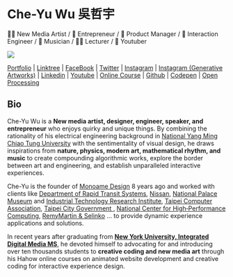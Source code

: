 # Che-Yu Wu 吳哲宇

🤹‍♂️ New Media Artist / 👑 Entrepreneur / 💼 Product Manager / 🧪 Interaction Engineer / 🎹 Musician / 🧑‍🏫 Lecturer / 📸 Youtuber

![](https://i.imgur.com/4oZIq5S.jpg)

[Portfolio](https://cheyuwu.com/) | [Linktree](https://linktr.ee/cheyuwu) | [FaceBook](https://www.facebook.com/cheyuwu345/) |  [Twitter](https://twitter.com/cheyuwu345) | [Instagram](https://www.instagram.com/cheyuwu345/)
| [Instagram (Generative Artworks)](https://www.instagram.com/cheyuwu345/) | [Linkedin](https://www.linkedin.com/in/cheyuwu/?locale=en_US) | [Youtube](https://www.youtube.com/channel/UCHX_XMhPrtvOmgGOnA2eTmA) 
| [Online Course](https://hahow.in/@majer?tr=majer) | [Github](https://github.com/frank890417) | [Codepen](https://codepen.io/frank890417) | [Open Processing](https://openprocessing.org/user/139364/)

## Bio

Che-Yu Wu is a **New media artist, designer, engineer, speaker, and entrepreneur** who enjoys quirky and unique things. By combining the rationality of his electrical engineering background in [National Yang Ming Chiao Tung University](https://www.nycu.edu.tw/) with the sentimentality of visual design, he draws inspirations from **nature, physics, modern art, mathematical rhythm, and music** to create compounding algorithmic works, explore the border between art and engineering, and establish unparalleled interactive experiences. 

Che-Yu is the founder of [Monoame Design](https://monoame.com/) 8 years ago and worked with clients like [Department of Rapid Transit Systems](https://en.wikipedia.org/wiki/Department_of_Rapid_Transit_Systems,_Taipei_City_Government), [Nissan](https://www.nissanusa.com/), [National Palace Museum](https://www.npm.gov.tw/?l=2) and [Industrial Technology Research Institute](https://www.itri.org.tw/english/), [Taipei Computer Association](https://www.tca.org.tw/en/), [Taipei City Government ](https://english.gov.taipei/), [National Center for High‑Performance Computing](https://www.nchc.org.tw/?langid=2), [RemyMartin & Selinko](https://selinko.com/press/remy-martin-club-connected-bottle/) ... to provide dynamic experience applications and solutions.

In recent years after graduating from [**New York University, Integrated Digital Media MS**](http://idm.engineering.nyu.edu/), he devoted himself to advocating for and introducing over ten thousands students to **creative coding and new media art** through his Hahow online courses on animated website development and creative coding for interactive experience design.
